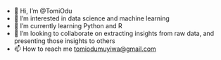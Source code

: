 - 👋 Hi, I’m @TomiOdu
- 👀 I’m interested in data science and machine learning
- 🌱 I’m currently learning Python and R
- 💞️ I’m looking to collaborate on extracting insights from raw data, and presenting those insights to others
- 📫 How to reach me tomiodumuyiwa@gmail.com
